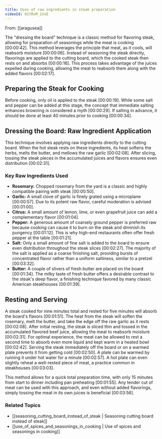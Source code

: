 ```yaml
---
title: Uses of raw ingredients in steak preparation
videoId: 02tRxM_1VsE
---
```


From: [[aragusea]] <br/> 

The "dressing the board" technique is a classic method for flavoring steak, allowing for preparation of seasonings while the meat is cooking <a class="yt-timestamp" data-t="00:00:42">[00:00:42]</a>. This method leverages the principle that meat, as it cools, will reabsorb moisture <a class="yt-timestamp" data-t="00:00:06">[00:00:06]</a>. Instead of seasoning the steak directly, flavorings are applied to the cutting board, which the cooked steak then rests on and absorbs <a class="yt-timestamp" data-t="00:00:16">[00:00:16]</a>. This process takes advantage of the juices expelled during cooking, allowing the meat to reabsorb them along with the added flavors <a class="yt-timestamp" data-t="00:02:17">[00:02:17]</a>.

## Preparing the Steak for Cooking

Before cooking, only oil is applied to the steak <a class="yt-timestamp" data-t="00:00:19">[00:00:19]</a>. While some salt and pepper can be added at this stage, the concept that immediate salting enhances browning is considered a myth <a class="yt-timestamp" data-t="00:00:29">[00:00:29]</a>. If salting in advance, it should be done at least 40 minutes prior to cooking <a class="yt-timestamp" data-t="00:00:34">[00:00:34]</a>.

## Dressing the Board: Raw Ingredient Application

This technique involves applying raw ingredients directly to the cutting board. When the hot steak rests on these ingredients, its heat softens the herbs, melts the butter, and mellows the raw garlic <a class="yt-timestamp" data-t="00:02:08">[00:02:08]</a>. After slicing, tossing the steak pieces in the accumulated juices and flavors ensures even distribution <a class="yt-timestamp" data-t="00:02:31">[00:02:31]</a>.

### Key Raw Ingredients Used

*   **Rosemary:** Chopped rosemary from the yard is a classic and highly compatible pairing with steak <a class="yt-timestamp" data-t="00:00:50">[00:00:50]</a>.
*   **Garlic:** A small clove of garlic is finely grated using a microplane <a class="yt-timestamp" data-t="00:00:57">[00:00:57]</a>. Due to its potent raw flavor, careful moderation is advised <a class="yt-timestamp" data-t="00:01:00">[00:01:00]</a>.
*   **Citrus:** A small amount of lemon, lime, or even grapefruit juice can add a complementary flavor <a class="yt-timestamp" data-t="00:01:04">[00:01:04]</a>.
*   **Pepper:** A generous amount of coarsely ground pepper is preferred raw because cooking can cause it to burn on the steak and diminish its pungency <a class="yt-timestamp" data-t="00:01:12">[00:01:12]</a>. This is why high-end restaurants often offer fresh pepper at the table <a class="yt-timestamp" data-t="00:01:21">[00:01:21]</a>.
*   **Salt:** Only a small amount of fine salt is added to the board to ensure even distribution throughout the steak slices <a class="yt-timestamp" data-t="00:02:27">[00:02:27]</a>. The majority of the salt is applied as a coarse finishing salt, providing bursts of concentrated flavor rather than a uniform saltiness, similar to a pretzel <a class="yt-timestamp" data-t="00:03:32">[00:03:32]</a>.
*   **Butter:** A couple of slivers of fresh butter are placed on the board <a class="yt-timestamp" data-t="00:01:34">[00:01:34]</a>. The milky taste of fresh butter offers a desirable contrast to the steak's deep flavor, a finishing technique favored by many classic American steakhouses <a class="yt-timestamp" data-t="00:01:39">[00:01:39]</a>.

## Resting and Serving

A steak cooked for nine minutes total and rested for five minutes will absorb the board's flavors <a class="yt-timestamp" data-t="00:01:51">[00:01:51]</a>. The heat from the steak will soften the rosemary, melt the butter, and take the edge off the raw garlic as it rests <a class="yt-timestamp" data-t="00:02:08">[00:02:08]</a>. After initial resting, the steak is sliced thin and tossed in the accumulated flavored beef juice, allowing the meat to reabsorb moisture <a class="yt-timestamp" data-t="00:02:31">[00:02:31]</a>. For optimal experience, the meat can be allowed to rest a second time to absorb even more liquid and kept warm in a heated bowl <a class="yt-timestamp" data-t="00:02:42">[00:02:42]</a>. Serving the steak immediately off the board or on a warmed plate prevents it from getting cold <a class="yt-timestamp" data-t="00:02:50">[00:02:50]</a>. A plate can be warmed by running it under hot water for a minute <a class="yt-timestamp" data-t="00:02:57">[00:02:57]</a>. A hot plate can even slightly reheat a well-rested piece of meat, a practice common in steakhouses <a class="yt-timestamp" data-t="00:03:03">[00:03:03]</a>.

This method allows for a quick total preparation time, with only 15 minutes from start to dinner including pan preheating <a class="yt-timestamp" data-t="00:01:55">[00:01:55]</a>. Any tender cut of meat can be used with this approach, and even without added flavorings, simply tossing the meat in its own juices is beneficial <a class="yt-timestamp" data-t="00:03:56">[00:03:56]</a>.

### Related Topics
*   [[seasoning_cutting_board_instead_of_steak | Seasoning cutting board instead of steak]]
*   [[use_of_spices_and_seasonings_in_cooking | Use of spices and seasonings in cooking]]